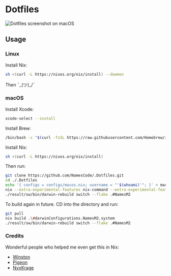 # Dotfiles

![Dotfiles screenshot on macOS](RiceScreenshot.png)

## Usage

### Linux

Install Nix:

```bash
sh <(curl -L https://nixos.org/nix/install) --daemon
```

Then ¯\_(ツ)\_/¯

### macOS

Install Xcode:

```bash
xcode-select --install
```

Install Brew:

```bash
/bin/bash -c "$(curl -fsSL https://raw.githubusercontent.com/Homebrew/install/HEAD/install.sh)"
```

Install Nix:

```bash
sh <(curl -L https://nixos.org/nix/install)
```

Then run:

```bash
git clone https://github.com/NamesCode/.Dotfiles.git
cd ./.Dotfiles
echo '{ configs = configs/macos.nix; username = "'$(whoami)'"; }' > machine.nix
nix --extra-experimental-features nix-command --extra-experimental-features flakes build .\#darwinConfigurations.NamesM2.system
./result/sw/bin/darwin-rebuild switch --flake .#NamesM2
```

To build again in future. CD into the directory and run:

```bash
git pull
nix build .\#darwinConfigurations.NamesM2.system
./result/sw/bin/darwin-rebuild switch --flake .#NamesM2
```

### Credits

Wonderful people who helped me even get this in Nix:

- [Winston](https://github.com/nekowinston)
- [Pigeon](https://github.com/backwardspy)
- [NyxKrage](https://github.com/nyxkrage)
